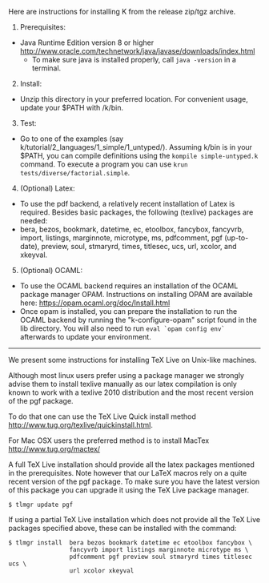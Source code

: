 <!-- Copyright (c) 2012-2016 K Team. All Rights Reserved. -->
Here are instructions for installing K from the release zip/tgz archive.

1. Prerequisites:
  * Java Runtime Edition version 8 or higher
    http://www.oracle.com/technetwork/java/javase/downloads/index.html
    * To make sure java is installed properly, call `java -version` in a terminal.

2. Install:
  * Unzip this directory in your preferred location.  For convenient usage,
    update your $PATH with <preferred-location>/k/bin.

3. Test:
  * Go to one of the examples (say k/tutorial/2_languages/1_simple/1_untyped/).
    Assuming k/bin is in your $PATH, you can compile definitions using 
    the `kompile simple-untyped.k` command.
    To execute a program you can use `krun tests/diverse/factorial.simple`.

4. (Optional) Latex:
  * To use the pdf backend, a relatively recent installation 
    of Latex is required.  Besides basic packages, the following (texlive)
    packages are needed: 
  * bera, bezos, bookmark, datetime, ec, etoolbox, fancybox, fancyvrb, import, 
    listings, marginnote, microtype, ms, pdfcomment, pgf (up-to-date), preview, 
    soul, stmaryrd, times, titlesec, ucs, url, xcolor, and xkeyval.

5. (Optional) OCAML:
  * To use the OCAML backend requires an installation of the OCAML package
    manager OPAM. Instructions on installing OPAM are available here:
    https://opam.ocaml.org/doc/Install.html
  * Once opam is installed, you can prepare the installation to run
    the OCAML backend by running the "k-configure-opam" script found
    in the lib directory. You will also need to run ``eval `opam config env` ``
    afterwards to update your environment.

--------------------------------------------------------------------------

We present some instructions for installing TeX Live on Unix-like machines.

Although most linux users prefer using a package manager we strongly advise 
them to install texlive manually as our latex compilation is only known to 
work with a texlive 2010 distribution and the most recent version of the 
pgf package. 

To do that one can use the TeX Live Quick install method 
<http://www.tug.org/texlive/quickinstall.html>.

For Mac OSX users the preferred method is to install MacTex
<http://www.tug.org/mactex/>

A full TeX Live installation should provide all the latex packages mentioned
in the prerequisites. Note however that our LaTeX macros rely on a quite 
recent version of the pgf package. To make sure you have the latest version
of this package you can upgrade it using the TeX Live package manager.
   
    $ tlmgr update pgf 

If using a partial TeX Live installation which does not provide all the 
TeX Live packages specified above, these can be installed with the command:
    
    $ tlmgr install  bera bezos bookmark datetime ec etoolbox fancybox \
                     fancyvrb import listings marginnote microtype ms \
                     pdfcomment pgf preview soul stmaryrd times titlesec ucs \
                     url xcolor xkeyval 
